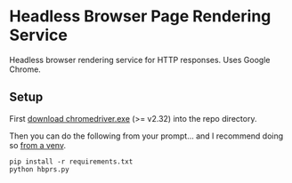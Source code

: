 
# Headless Browser Page Rendering Service

Headless browser rendering service for HTTP responses. Uses Google Chrome.

## Setup

First [download chromedriver.exe](https://sites.google.com/a/chromium.org/chromedriver/downloads) (>= v2.32) into the repo directory.

Then you can do the following from your prompt... and I recommend doing so [from a venv](https://docs.python.org/3/library/venv.html).

```
pip install -r requirements.txt
python hbprs.py
```
